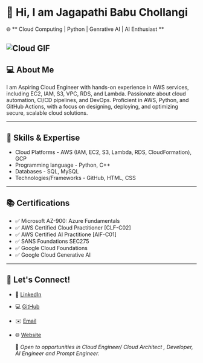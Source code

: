 # 👋 Hi, I am Jagapathi Babu Chollangi


🌐 ** Cloud Computing | Python | Genrative AI | AI Enthusiast **

![Cloud GIF](https://media.tenor.com/ROyzTWwpPa8AAAAM/cloud.gif)
---
## 💻 About Me

I am Aspiring Cloud Engineer with hands-on experience in AWS services, including EC2, IAM, S3, VPC, RDS, and Lambda. Passionate about cloud automation, CI/CD pipelines, and DevOps. Proficient in AWS, Python, and GitHub Actions, with a focus on designing, deploying, and optimizing secure, scalable cloud solutions. 

---

## 🔧 Skills & Expertise

- Cloud Platforms  -  AWS (IAM, EC2, S3, Lambda, RDS, CloudFormation), GCP
- Programming language - Python, C++
- Databases  -  SQL, MySQL
- Technologies/Frameworks - GitHub, HTML, CSS

---

## 📚 Certifications
- ✅  Microsoft AZ-900: Azure Fundamentals
- ✅  AWS Certified Cloud Practitioner [CLF-C02]
- ✅  AWS Certified AI Practitione [AIF-C01]
- ✅  SANS Foundations SEC275  
- ✅  Google Cloud Foundations  
- ✅  Google Cloud Generative AI 
   
---

## 📢 Let's Connect!
- 🔗 [LinkedIn](https://www.linkedin.com/in/jagapathi-babu-chollangi-587187266/)
- 💻 [GitHub](https://github.com/Jagapathi-Babu7-Chollangi)
- ✉️ [Email](https://chollangijagapathibabu@gmail.com)
- 🌐 [Website](#)

  🚀 *Open to opportunities in Cloud Engineer/ Cloud Architect , Developer, AI Engineer and Prompt Engineer.*
